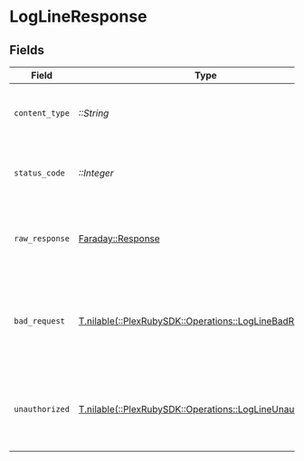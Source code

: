 # LogLineResponse


## Fields

| Field                                                                                                       | Type                                                                                                        | Required                                                                                                    | Description                                                                                                 |
| ----------------------------------------------------------------------------------------------------------- | ----------------------------------------------------------------------------------------------------------- | ----------------------------------------------------------------------------------------------------------- | ----------------------------------------------------------------------------------------------------------- |
| `content_type`                                                                                              | *::String*                                                                                                  | :heavy_check_mark:                                                                                          | HTTP response content type for this operation                                                               |
| `status_code`                                                                                               | *::Integer*                                                                                                 | :heavy_check_mark:                                                                                          | HTTP response status code for this operation                                                                |
| `raw_response`                                                                                              | [Faraday::Response](https://www.rubydoc.info/gems/faraday/Faraday/Response)                                 | :heavy_check_mark:                                                                                          | Raw HTTP response; suitable for custom response parsing                                                     |
| `bad_request`                                                                                               | [T.nilable(::PlexRubySDK::Operations::LogLineBadRequest)](../../models/operations/loglinebadrequest.md)     | :heavy_minus_sign:                                                                                          | Bad Request - A parameter was not specified, or was specified incorrectly.                                  |
| `unauthorized`                                                                                              | [T.nilable(::PlexRubySDK::Operations::LogLineUnauthorized)](../../models/operations/loglineunauthorized.md) | :heavy_minus_sign:                                                                                          | Unauthorized - Returned if the X-Plex-Token is missing from the header or query.                            |